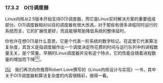 ### 17.3.2　O(1)调度器

Linux内核从2.5版本开始支持O(1)调度器，而它是Linux实时解决方案的重要组成部分。O(1)调度器相对以往的调度器有很大改进。对于那些有很多进程同时运行的系统而言，它的扩展性更好，而且能够帮助降低系统的整体延时。

你也许在想O(1)是什么意思，它是个代表一阶系统的数学标记。在这里它代表算法复杂度，其含义是指调度器作出一个调度决定所花费的时间与运行队列中的进程数量无关，是个常量。早期的Linux调度器并没有这个特点，它的性能会随着进程数量的增加而下降<a class="my_markdown" href="['#anchor175']"><sup class="my_markdown">[5]</sup></a>。

<a class="my_markdown" href="['#ac175']">[5]</a>　我们再次向你推荐Robert Love撰写的《Linux内核设计与实现》一书，其中关于O(1)调度器和算法复杂度的内容很精彩，值得一看。

